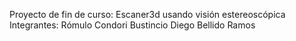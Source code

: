 Proyecto de fin de curso: Escaner3d usando visión estereoscópica
Integrantes:
Rómulo Condori Bustincio
Diego Bellido Ramos
